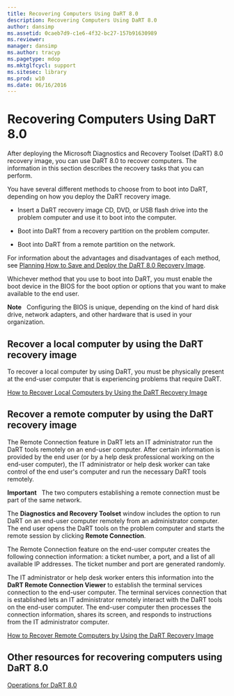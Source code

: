 ```yaml
---
title: Recovering Computers Using DaRT 8.0
description: Recovering Computers Using DaRT 8.0
author: dansimp
ms.assetid: 0caeb7d9-c1e6-4f32-bc27-157b91630989
ms.reviewer: 
manager: dansimp
ms.author: tracyp
ms.pagetype: mdop
ms.mktglfcycl: support
ms.sitesec: library
ms.prod: w10
ms.date: 06/16/2016
---
```



# Recovering Computers Using DaRT 8.0


After deploying the Microsoft Diagnostics and Recovery Toolset (DaRT) 8.0 recovery image, you can use DaRT 8.0 to recover computers. The information in this section describes the recovery tasks that you can perform.

You have several different methods to choose from to boot into DaRT, depending on how you deploy the DaRT recovery image.

-   Insert a DaRT recovery image CD, DVD, or USB flash drive into the problem computer and use it to boot into the computer.

-   Boot into DaRT from a recovery partition on the problem computer.

-   Boot into DaRT from a remote partition on the network.

For information about the advantages and disadvantages of each method, see [Planning How to Save and Deploy the DaRT 8.0 Recovery Image](planning-how-to-save-and-deploy-the-dart-80-recovery-image-dart-8.md).

Whichever method that you use to boot into DaRT, you must enable the boot device in the BIOS for the boot option or options that you want to make available to the end user.

**Note**  
Configuring the BIOS is unique, depending on the kind of hard disk drive, network adapters, and other hardware that is used in your organization.

 

## Recover a local computer by using the DaRT recovery image


To recover a local computer by using DaRT, you must be physically present at the end-user computer that is experiencing problems that require DaRT.

[How to Recover Local Computers by Using the DaRT Recovery Image](how-to-recover-local-computers-by-using-the-dart-recovery-image-dart-8.md)

## Recover a remote computer by using the DaRT recovery image


The Remote Connection feature in DaRT lets an IT administrator run the DaRT tools remotely on an end-user computer. After certain information is provided by the end user (or by a help desk professional working on the end-user computer), the IT administrator or help desk worker can take control of the end user's computer and run the necessary DaRT tools remotely.

**Important**  
The two computers establishing a remote connection must be part of the same network.

 

The **Diagnostics and Recovery Toolset** window includes the option to run DaRT on an end-user computer remotely from an administrator computer. The end user opens the DaRT tools on the problem computer and starts the remote session by clicking **Remote Connection**.

The Remote Connection feature on the end-user computer creates the following connection information: a ticket number, a port, and a list of all available IP addresses. The ticket number and port are generated randomly.

The IT administrator or help desk worker enters this information into the **DaRT Remote Connection Viewer** to establish the terminal services connection to the end-user computer. The terminal services connection that is established lets an IT administrator remotely interact with the DaRT tools on the end-user computer. The end-user computer then processes the connection information, shares its screen, and responds to instructions from the IT administrator computer.

[How to Recover Remote Computers by Using the DaRT Recovery Image](how-to-recover-remote-computers-by-using-the-dart-recovery-image-dart-8.md)

## Other resources for recovering computers using DaRT 8.0


[Operations for DaRT 8.0](operations-for-dart-80-dart-8.md)

 

 






